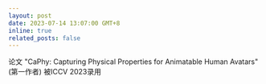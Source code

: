 ```yaml
---
layout: post
date: 2023-07-14 13:07:00 GMT+8
inline: true
related_posts: false
---
```


论文 "CaPhy: Capturing Physical Properties for Animatable Human Avatars" (第一作者) 被ICCV 2023录用